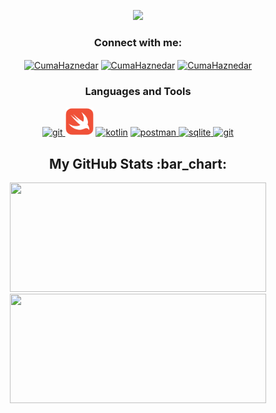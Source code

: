 <p align="center"><img src="https://readme-typing-svg.herokuapp.com?size=25&duration=2500&color=FFBD14&background=FFD3E900&center=true&vCenter=true&multiline=true&width=500&height=100&lines=Hi+!+I'm+Cuma+Haznedar"></p>

<h3 align="center">Connect with me:</h3>
<p align="center">
<a href="https://www.linkedin.com/in/cumahaznedar/" target="blank"><img align="center" src="https://raw.githubusercontent.com/rahuldkjain/github-profile-readme-generator/master/src/images/icons/Social/linked-in-alt.svg" alt="CumaHaznedar" height="30" width="40" /></a>
<a href="https://instagram.com/cumahaznedar" target="blank"><img align="center" src="https://raw.githubusercontent.com/rahuldkjain/github-profile-readme-generator/master/src/images/icons/Social/instagram.svg" alt="CumaHaznedar" height="30" width="40" /></a>
<a href="mailto:cumahaznedar@gmail.com" target="blank"><img align="center" src="https://img.icons8.com/arcade/256/gmail.png" alt="CumaHaznedar" height="40" width="40" /></a>  
  
</p>
<h3 align="center">Languages and Tools</h3>
<p align="center">
<a href="https://developer.apple.com/xcode/swiftui/" target="_blank"> <img src="https://user-images.githubusercontent.com/78587220/181483063-2d82bda5-a7a2-4377-8dd3-e40975a2d0ed.png" alt="git" width="45" height="45"/> </a>
<a href="https://developer.apple.com/swift/" target="_blank"> <img src="https://raw.githubusercontent.com/devicons/devicon/master/icons/swift/swift-original.svg" alt="Swift" width="45" height="45"/></a>
<a href="https://kotlinlang.org" target="_blank"> <img src="https://www.vectorlogo.zone/logos/kotlinlang/kotlinlang-icon.svg" alt="kotlin" width="42" height="42"/></a> 
<a href="https://postman.com" target="_blank" rel="noreferrer"> <img src="https://www.vectorlogo.zone/logos/getpostman/getpostman-icon.svg" alt="postman" width="45" height="45"/> </a> 
<a href="https://www.sqlite.org/" target="_blank" rel="noreferrer"> <img src="https://www.vectorlogo.zone/logos/sqlite/sqlite-icon.svg" alt="sqlite" width="45" height="45"/> </a>
<a href="https://git-scm.com/" target="_blank" rel="noreferrer"> <img src="https://www.vectorlogo.zone/logos/git-scm/git-scm-icon.svg" alt="git" width="45" height="45"/> </a> </p>
</p>
</p>


<h2 align="center">My GitHub Stats :bar_chart:</h2>
<p align="center">
  <img src="https://github-readme-stats.vercel.app/api?username=Ryuk-C&&show_icons=true&theme=tokyonight" width="410" height="175">
<img src="https://github-readme-stats.vercel.app/api/top-langs/?username=Ryuk-C&layout=compact&theme=tokyonight" width="410" height="175">
</p>
